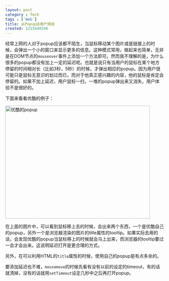 ```yaml
---
layout: post
category : Tech
tags : ['Web']
title: 从Popup谈用户体验
created: 1215440346
---
```

经常上网的人对于popup应该都不陌生，当鼠标移动某个图片或是链接上的时候，会弹出一个小的窗口来显示更多的信息。这种模式常用，做起来也简单，无非是在DOM节点的`mouseover`事件上添加一个方法即可。然而我不理解的是，为什么很多的popup都没有加上一定的延迟呢。也就是说只有当用户的鼠标在某个地方停留的时间相对长（比如3秒，5秒）的时候，才弹出相应的popup。因为用户很可能只是鼠标无意识的划过而已，而对于他真正感兴趣的内容，他的鼠标是肯定会停留的。如果不加上延迟，用户鼠标一扫，一堆的popup弹出来又消失，用户体验不是很好的。



下面来看看优酷的例子：


<a href="http://www.flickr.com/photos/15592504@N00/2646050094/" title="优酷的popup by Fu Cheng, on Flickr"><img src="http://farm4.static.flickr.com/3008/2646050094_b44371ccd7_o.png" width="460" height="359" alt="优酷的popup" /></a>



在上面的图片中，可以看到鼠标移上去的时候，会出来两个东西，一个是优酷自己的popup，另外一个是浏览器渲染的图片的title属性的tooltip。如果实际去用的话，会发现优酷的popup当鼠标移上的时候就会马上出来，而浏览器的tooltip要过一会才会出来。这说明延迟打开是更合理的方式。



另外，在可以利用HTML的`title`属性的时候，使用自己的popup是有点多余的。



要添加延迟也不难，`mousemove`的时候先看有没有以前的设定的timeout，有的话就清掉，没有的话就用`setTimeout`设定几秒中之后再打开popup。
